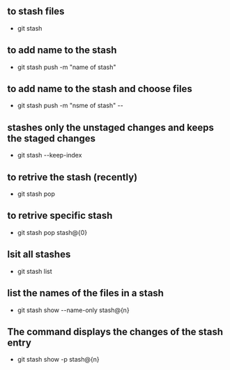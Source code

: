## to stash files
- git stash 

## to add name to the stash
- git stash push -m "name of stash"

## to add name to the stash and choose files
- git stash push -m "nsme of stash" -- <file1> <file2>

## stashes only the unstaged changes and keeps the staged changes
- git stash --keep-index 

## to retrive the stash (recently)
- git stash pop

## to retrive specific stash
- git stash pop stash@{0}

## lsit all stashes
- git stash list

## list the names of the files in a stash
- git stash show --name-only stash@{n}

## The command displays the changes of the stash entry
- git stash show -p stash@{n} 
